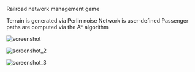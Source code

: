 Railroad network management game

Terrain is generated via Perlin noise
Network is user-defined
Passenger paths are computed via the A* algorithm

![screenshot](https://github.com/user-attachments/assets/9fe06748-0ea9-4fa3-9044-07694bae76af)

![screenshot_2](https://github.com/user-attachments/assets/a942a3b0-1f1a-4d10-abf3-d3a19186680d)

![screenshot_3](https://github.com/user-attachments/assets/972810fe-6aa7-48fb-9398-d87fe25b20ee)
